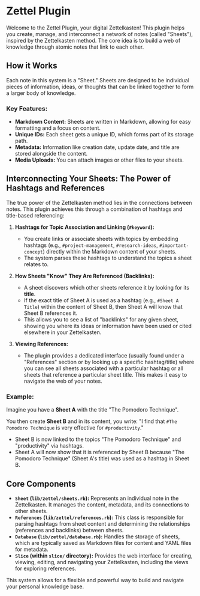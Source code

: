 # Zettel Plugin

Welcome to the Zettel Plugin, your digital Zettelkasten! This plugin helps you create, manage, and interconnect a network of notes (called "Sheets"), inspired by the Zettelkasten method. The core idea is to build a web of knowledge through atomic notes that link to each other.

## How it Works

Each note in this system is a "Sheet." Sheets are designed to be individual pieces of information, ideas, or thoughts that can be linked together to form a larger body of knowledge.

### Key Features:

*   **Markdown Content:** Sheets are written in Markdown, allowing for easy formatting and a focus on content.
*   **Unique IDs:** Each sheet gets a unique ID, which forms part of its storage path.
*   **Metadata:** Information like creation date, update date, and title are stored alongside the content.
*   **Media Uploads:** You can attach images or other files to your sheets.

## Interconnecting Your Sheets: The Power of Hashtags and References

The true power of the Zettelkasten method lies in the connections between notes. This plugin achieves this through a combination of hashtags and title-based referencing:

1.  **Hashtags for Topic Association and Linking (`#keyword`):**
    *   You create links or associate sheets with topics by embedding hashtags (e.g., `#project-management`, `#research-ideas`, `#important-concept`) directly within the Markdown content of your sheets.
    *   The system parses these hashtags to understand the topics a sheet relates to.

2.  **How Sheets "Know" They Are Referenced (Backlinks):**
    *   A sheet discovers which other sheets reference it by looking for its **title**.
    *   If the exact title of Sheet A is used as a hashtag (e.g., `#Sheet A Title`) within the content of Sheet B, then Sheet A will know that Sheet B references it.
    *   This allows you to see a list of "backlinks" for any given sheet, showing you where its ideas or information have been used or cited elsewhere in your Zettelkasten.

3.  **Viewing References:**
    *   The plugin provides a dedicated interface (usually found under a "References" section or by looking up a specific hashtag/title) where you can see all sheets associated with a particular hashtag or all sheets that reference a particular sheet title. This makes it easy to navigate the web of your notes.

### Example:

Imagine you have a **Sheet A** with the title "The Pomodoro Technique".

You then create **Sheet B** and in its content, you write:
"I find that `#The Pomodoro Technique` is very effective for `#productivity`."

*   Sheet B is now linked to the topics "The Pomodoro Technique" and "productivity" via hashtags.
*   Sheet A will now show that it is referenced by Sheet B because "The Pomodoro Technique" (Sheet A's title) was used as a hashtag in Sheet B.

## Core Components

*   **`Sheet` (`lib/zettel/sheets.rb`):** Represents an individual note in the Zettelkasten. It manages the content, metadata, and its connections to other sheets.
*   **`References` (`lib/zettel/references.rb`):** This class is responsible for parsing hashtags from sheet content and determining the relationships (references and backlinks) between sheets.
*   **`Database` (`lib/zettel/database.rb`):** Handles the storage of sheets, which are typically saved as Markdown files for content and YAML files for metadata.
*   **`Slice` (within `slice/` directory):** Provides the web interface for creating, viewing, editing, and navigating your Zettelkasten, including the views for exploring references.

This system allows for a flexible and powerful way to build and navigate your personal knowledge base.
